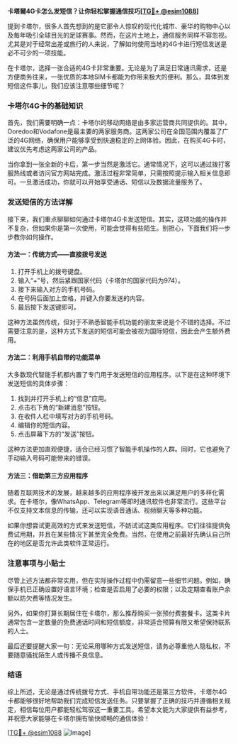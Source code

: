 **卡塔爾4G卡怎么发短信？让你轻松掌握通信技巧[[TG💪+ @esim1088](https://t.me/s/esim1088)]**

提到卡塔尔，很多人首先想到的是它那令人惊叹的现代化城市、豪华的购物中心以及每年吸引全球目光的足球赛事。然而，在这片土地上，通信服务同样不容忽视。尤其是对于经常出差或旅行的人来说，了解如何使用当地的4G卡进行短信发送是必不可少的一项技能。

在卡塔尔，选择一张合适的4G卡非常重要。无论是为了满足日常通讯需求，还是方便商务往来，一张优质的本地SIM卡都能为你带来极大的便利。那么，具体到发短信这件事儿，我们应该注意哪些细节呢？

### 卡塔尔4G卡的基础知识

首先，我们需要明确一点：卡塔尔的移动网络是由多家运营商共同提供的。其中，Ooredoo和Vodafone是最主要的两家服务商。这两家公司在全国范围内覆盖了广泛的4G网络，确保用户能够享受到快速稳定的上网体验。因此，在购买4G卡时，建议优先考虑这两家公司的产品。

当你拿到一张全新的卡后，第一步当然是激活它。通常情况下，这可以通过拨打客服热线或者访问官方网站完成。激活过程非常简单，只需按照提示输入相关信息即可。一旦激活成功，你就可以开始享受通话、短信以及数据流量服务了。

### 发送短信的方法详解

接下来，我们重点聊聊如何通过卡塔尔4G卡发送短信。其实，这项功能的操作并不复杂，但如果你是第一次使用，可能会觉得有些陌生。别担心，下面我们将一步步教你如何操作。

#### 方法一：传统方式——直接拨号发送

1. 打开手机上的拨号键盘。
2. 输入“+”号，然后紧跟国家代码（卡塔尔的国家代码为974）。
3. 接下来输入对方的手机号码。
4. 在号码后面加上空格，并键入你要发送的内容。
5. 最后按下发送键即可。

这种方法虽然传统，但对于不熟悉智能手机功能的朋友来说是个不错的选择。不过需要注意的是，这种方式下发送的短信可能会被视为国际短信，因此会产生额外费用。

#### 方法二：利用手机自带的功能菜单

大多数现代智能手机都内置了专门用于发送短信的应用程序。以下是在这种环境下发送短信的具体步骤：

1. 找到并打开手机上的“信息”应用。
2. 点击右下角的“新建消息”按钮。
3. 在收件人栏中填写对方的手机号码。
4. 编辑你的短信内容。
5. 点击屏幕下方的“发送”按钮。

这种方法更加直观便捷，适合已经习惯了智能手机操作的人群。同时，它也避免了手动输入号码可能带来的错误。

#### 方法三：借助第三方应用程序

随着互联网技术的发展，越来越多的应用程序被开发出来以满足用户的多样化需求。在卡塔尔，像WhatsApp、Telegram等即时通讯软件也非常流行。这些平台不仅支持文本信息的传输，还可以实现语音通话、视频聊天等多种功能。

如果你想尝试更高效的方式来发送短信，不妨试试这类应用程序。它们往往提供免费试用期，并且在某些情况下甚至完全免费。当然，在使用之前最好先确认自己所在的地区是否允许此类软件正常运行。

### 注意事项与小贴士

尽管上述方法都非常实用，但在实际操作过程中仍需留意一些细节问题。例如，确保手机已正确设置好语言环境；检查是否启用了必要的权限；以及定期查看账户余额以防欠费等情况发生。

另外，如果你打算长期居住在卡塔尔，那么推荐购买一张预付费套餐卡。这类卡片通常包含一定数量的免费通话时间和短信额度，非常适合预算有限又希望保持联系的人士。

最后还要提醒大家一句：无论采用哪种方式发送短信，请务必尊重他人隐私权，不要随意骚扰陌生人或传播不良信息。

### 结语

综上所述，无论是通过传统拨号方式、手机自带功能还是第三方软件，卡塔尔4G卡都能够很好地帮助我们完成短信发送任务。只要掌握了正确的技巧并遵循相关规定，相信每位用户都能轻松驾驭这一重要工具。希望本文能为大家提供有益参考，并祝愿大家能够在卡塔尔拥有愉快顺畅的通信体验！

[[TG💪+ @esim1088](https://t.me/s/esim1088) ![Image](https://i.postimg.cc/4NQfJmqS/Snipaste-2025-05-13-00-14-12.png)]